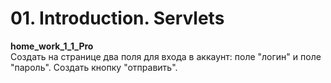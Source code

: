 <h1> 01. Introduction. Servlets </h1>

<p>
<b> home_work_1_1_Pro </b><br>
Создать на странице два поля для входа в аккаунт: поле "логин" и поле "пароль". Создать кнопку "отправить".
<br>

